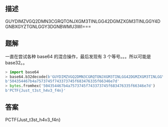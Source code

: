 ## 描述

GUYDIMZVGQ2DMN3CGRQTONJXGM3TINLGG42DGMZXGM3TINLGGY4DGNBXGYZTGNLGGY3DGNBWMU3WI===

## 题解

一直在尝试各种 base64 的混合操作，最后发现有 3 个等号。。。所以可能是 base32。。

```python
> import base64
> base64.b32decode(b'GUYDIMZVGQ2DMN3CGRQTONJXGM3TINLGG42DGMZXGM3TINLGGY4DGNBXGYZTGNLGGY3DGNBWMU3WI===')
b'504354467b4a7573745f743373745f683476335f66346e7d'
> bytes.fromhex('504354467b4a7573745f743373745f683476335f66346e7d')
b'PCTF{Just_t3st_h4v3_f4n}'
```

## 答案

PCTF{Just_t3st_h4v3_f4n}
